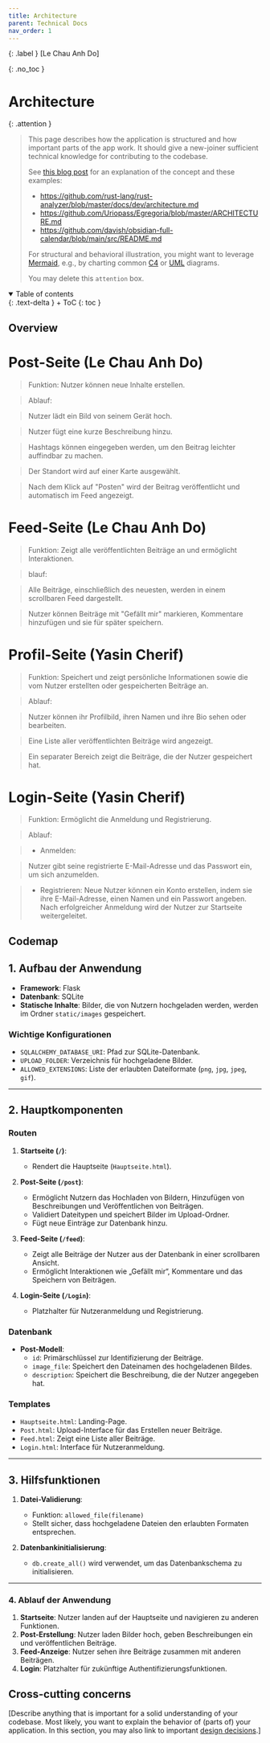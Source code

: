 ```yaml
---
title: Architecture
parent: Technical Docs
nav_order: 1
---
```


{: .label }
[Le Chau Anh Do]

{: .no_toc }
# Architecture

{: .attention }
> This page describes how the application is structured and how important parts of the app work. It should give a new-joiner sufficient technical knowledge for contributing to the codebase.
> 
> See [this blog post](https://matklad.github.io/2021/02/06/ARCHITECTURE.md.html) for an explanation of the concept and these examples:
>
> + <https://github.com/rust-lang/rust-analyzer/blob/master/docs/dev/architecture.md>
> + <https://github.com/Uriopass/Egregoria/blob/master/ARCHITECTURE.md>
> + <https://github.com/davish/obsidian-full-calendar/blob/main/src/README.md>
> 
> For structural and behavioral illustration, you might want to leverage [Mermaid](../ui-components.md), e.g., by charting common [C4](https://c4model.com/) or [UML](https://www.omg.org/spec/UML) diagrams.
> 
>
> You may delete this `attention` box.

<details open markdown="block">
{: .text-delta }
<summary>Table of contents</summary>
+ ToC
{: toc }
</details>

## Overview

 # Post-Seite (Le Chau Anh Do)
>Funktion: Nutzer können neue Inhalte erstellen.

>Ablauf:

>Nutzer lädt ein Bild von seinem Gerät hoch.

>Nutzer fügt eine kurze Beschreibung hinzu.

>Hashtags können eingegeben werden, um den Beitrag leichter auffindbar zu machen.

>Der Standort wird auf einer Karte ausgewählt.

>Nach dem Klick auf "Posten" wird der Beitrag veröffentlicht und automatisch im Feed angezeigt.

 # Feed-Seite (Le Chau Anh Do)
>Funktion: Zeigt alle veröffentlichten Beiträge an und ermöglicht Interaktionen.

>blauf:

>Alle Beiträge, einschließlich des neuesten, werden in einem scrollbaren Feed dargestellt.

>Nutzer können Beiträge mit "Gefällt mir" markieren, Kommentare hinzufügen und sie für später speichern.

 # Profil-Seite (Yasin Cherif)
>Funktion: Speichert und zeigt persönliche Informationen sowie die vom Nutzer erstellten oder gespeicherten Beiträge an.

>Ablauf:

>Nutzer können ihr Profilbild, ihren Namen und ihre Bio sehen oder bearbeiten.

>Eine Liste aller veröffentlichten Beiträge wird angezeigt.

>Ein separater Bereich zeigt die Beiträge, die der Nutzer gespeichert hat.

 # Login-Seite (Yasin Cherif)
>Funktion: Ermöglicht die Anmeldung und Registrierung.

>Ablauf:

> - Anmelden:

>Nutzer gibt seine registrierte E-Mail-Adresse und das Passwort ein, um sich anzumelden.

> - Registrieren:
Neue Nutzer können ein Konto erstellen, indem sie ihre E-Mail-Adresse, einen Namen und ein Passwort angeben.
Nach erfolgreicher Anmeldung wird der Nutzer zur Startseite weitergeleitet.

## Codemap

## **1. Aufbau der Anwendung**

- **Framework**: Flask 
- **Datenbank**: SQLite 
- **Statische Inhalte**: Bilder, die von Nutzern hochgeladen werden, werden im Ordner `static/images` gespeichert.

### Wichtige Konfigurationen
- `SQLALCHEMY_DATABASE_URI`: Pfad zur SQLite-Datenbank.
- `UPLOAD_FOLDER`: Verzeichnis für hochgeladene Bilder.
- `ALLOWED_EXTENSIONS`: Liste der erlaubten Dateiformate (`png`, `jpg`, `jpeg`, `gif`).

---

## **2. Hauptkomponenten**

### **Routen**
1. **Startseite (`/`)**:
   - Rendert die Hauptseite (`Hauptseite.html`).

2. **Post-Seite (`/post`)**:
   - Ermöglicht Nutzern das Hochladen von Bildern, Hinzufügen von Beschreibungen und Veröffentlichen von Beiträgen.
   - Validiert Dateitypen und speichert Bilder im Upload-Ordner.
   - Fügt neue Einträge zur Datenbank hinzu.

3. **Feed-Seite (`/feed`)**:
   - Zeigt alle Beiträge der Nutzer aus der Datenbank in einer scrollbaren Ansicht.
   - Ermöglicht Interaktionen wie „Gefällt mir“, Kommentare und das Speichern von Beiträgen.

4. **Login-Seite (`/Login`)**:
   - Platzhalter für Nutzeranmeldung und Registrierung.

### **Datenbank**
- **Post-Modell**:
  - `id`: Primärschlüssel zur Identifizierung der Beiträge.
  - `image_file`: Speichert den Dateinamen des hochgeladenen Bildes.
  - `description`: Speichert die Beschreibung, die der Nutzer angegeben hat.

### **Templates**
- `Hauptseite.html`: Landing-Page.
- `Post.html`: Upload-Interface für das Erstellen neuer Beiträge.
- `Feed.html`: Zeigt eine Liste aller Beiträge.
- `Login.html`: Interface für Nutzeranmeldung.

---

## **3. Hilfsfunktionen**

1. **Datei-Validierung**:
   - Funktion: `allowed_file(filename)`
   - Stellt sicher, dass hochgeladene Dateien den erlaubten Formaten entsprechen.

2. **Datenbankinitialisierung**:
   - `db.create_all()` wird verwendet, um das Datenbankschema zu initialisieren.

---

### **4. Ablauf der Anwendung**

1. **Startseite**: Nutzer landen auf der Hauptseite und navigieren zu anderen Funktionen.
2. **Post-Erstellung**: Nutzer laden Bilder hoch, geben Beschreibungen ein und veröffentlichen Beiträge.
3. **Feed-Anzeige**: Nutzer sehen ihre Beiträge zusammen mit anderen Beiträgen.
4. **Login**: Platzhalter für zukünftige Authentifizierungsfunktionen.


## Cross-cutting concerns

[Describe anything that is important for a solid understanding of your codebase. Most likely, you want to explain the behavior of (parts of) your application. In this section, you may also link to important [design decisions](../design-decisions.md).]
